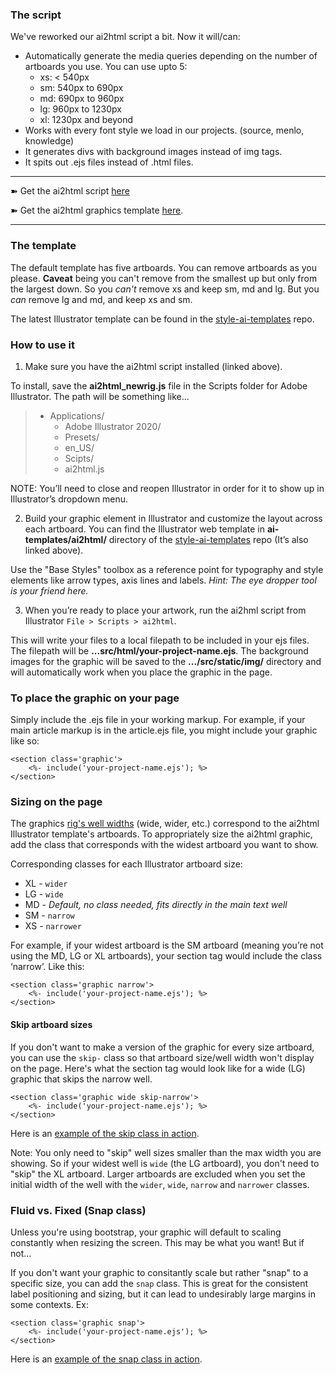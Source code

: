 ### The script
We've reworked our ai2html script a bit. Now it will/can:
-  Automatically generate the media queries depending on the number of artboards you use. You can use upto 5:
    - xs: < 540px
    - sm: 540px to 690px
    - md: 690px to 960px
    - lg: 960px to 1230px
    - xl: 1230px and beyond
-  Works with every font style we load in our projects. (source, menlo, knowledge)
-  It generates divs with background images instead of img tags.
-  It spits out .ejs files instead of .html files.

* * * * * *
➽ Get the ai2html script [here](https://github.com/reuters-graphics/ai2html/blob/master/ai2html.js) 

➽ Get the ai2html graphics template [here](https://github.com/reuters-graphics/style-ai-templates/blob/main/ai-templates/ai2html/ai2html-template.ait).
* * * * * *

### The template
The default template has five artboards. You can remove artboards as you please. 
**Caveat** being you can't remove from the smallest up but only from the largest down. So you *can't* remove xs and keep sm, md and lg. But you *can* remove lg and md, and keep xs and sm.

The latest  Illustrator template can be found in the [style-ai-templates](https://github.com/reuters-graphics/style-ai-templates/blob/5ed26b8d332733f2023b30f80d9a805fcefea715/ai-templates/ai2html/ai2html-template.ait) repo.

### How to use it
1) Make sure you have the ai2html script installed (linked above).

To install, save the **ai2html_newrig.js** file in the Scripts folder for Adobe Illustrator. The path will be something like...

> - Applications/
>   - Adobe Illustrator 2020/
>   - Presets/
>   - en_US/
>   - Scipts/
>   - ai2html.js

NOTE: You’ll need to close and reopen Illustrator in order for it to show up in Illustrator’s dropdown menu.

2) Build your graphic element in Illustrator and customize the layout across each artboard. You can find the Illustrator web template in **ai-templates/ai2html/** directory of the [style-ai-templates](https://github.com/reuters-graphics/style-ai-templates/blob/5ed26b8d332733f2023b30f80d9a805fcefea715/ai-templates/ai2html/ai2html-template.ait) repo (It’s also linked above).

Use the "Base Styles" toolbox as a reference point for typography and style elements like arrow types, axis lines and labels. _Hint: The eye dropper tool is your friend here._

3) When you’re ready to place your artwork, run the ai2hml script from Illustrator `File > Scripts > ai2html`.

This will write your files to a local filepath to be included in your ejs files. The filepath will be **...src/html/your-project-name.ejs**. The background images for the graphic will be saved to the **.../src/static/img/** directory and will automatically work when you place the graphic in the page.

### To place the graphic on your page
Simply include the .ejs file in your working markup. For example, if your main article markup is in the article.ejs file, you might include your graphic like so:

```
<section class='graphic'>
    <%- include('your-project-name.ejs'); %>
</section>
```

### Sizing on the page
The graphics [rig's well widths](https://reuters-graphics.github.io/style/themes/eisbaer/) (wide, wider, etc.) correspond to the ai2html Illustrator template's artboards. To appropriately size the ai2html graphic, add the class that corresponds with the widest artboard you want to show.

Corresponding classes for each Illustrator artboard size:
- XL - `wider`
- LG - `wide`
- MD - _Default, no class needed, fits directly in the main text well_
- SM - `narrow`
- XS - `narrower`


For example, if your widest artboard is the SM artboard (meaning you’re not using the MD, LG or XL artboards), your section tag would include the class ‘narrow’. Like this:

```
<section class='graphic narrow'>
    <%- include('your-project-name.ejs'); %>
</section>
```

#### Skip artboard sizes
If you don't want to make a version of the graphic for every size artboard, you can use the `skip-` class so that artboard size/well width won't display on the page. Here's what the section tag would look like for a wide (LG) graphic that skips the narrow well.

```
<section class='graphic wide skip-narrow'>
    <%- include('your-project-name.ejs'); %>
</section>
```

Here is an [example of the skip class in action](https://graphics.thomsonreuters.com/testfiles/2021/aO3WejrMar/en/).

Note: You only need to "skip" well sizes smaller than the max width you are showing. So if your widest well is `wide` (the LG artboard), you don't need to "skip" the XL artboard. Larger artboards are excluded when you set the initial width of the well with the `wider`, `wide`, `narrow` and `narrower` classes.


### Fluid vs. Fixed (Snap class)
Unless you're using bootstrap, your graphic will default to scaling constantly when resizing the screen. This may be what you want! But if not...

If you don't want your graphic to consitantly scale but rather "snap" to a specific size, you can add the `snap` class. This is great for the consistent label positioning and sizing, but it can lead to undesirably large margins in some contexts. Ex:

```
<section class='graphic snap'>
    <%- include('your-project-name.ejs'); %>
</section>
```

Here is an [example of the snap class in action](https://graphics.thomsonreuters.com/testfiles/2021/aO3WejrMar/en/).



